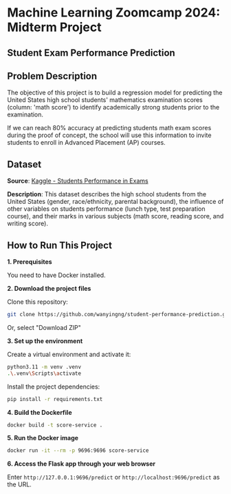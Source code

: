 # Machine Learning Zoomcamp 2024: Midterm Project

## Student Exam Performance Prediction

## Problem Description 
The objective of this project is to build a regression model for predicting the United States high school students' mathematics examination scores (column: 'math score') to identify academically strong students prior to the examination.

If we can reach 80% accuracy at predicting students math exam scores during the proof of concept, the school will use this information to invite students to enroll in Advanced Placement (AP) courses.

## Dataset
**Source**: [Kaggle - Students Performance in Exams](https://www.kaggle.com/datasets/spscientist/students-performance-in-exams?datasetId=74977)

**Description**:
This dataset describes the high school students from the United States (gender, race/ethnicity, parental background), the influence of other variables on students performance (lunch type, test preparation course), and their marks in various subjects (math score, reading score, and writing score).

## How to Run This Project
**1. Prerequisites**

You need to have Docker installed.

**2. Download the project files**

Clone this repository:
```bash
git clone https://github.com/wanyingng/student-performance-prediction.git
```
Or, select "Download ZIP"

**3. Set up the environment**

Create a virtual environment and activate it:
```bash
python3.11 -m venv .venv
.\.venv\Scripts\activate
```

Install the project dependencies:
```bash
pip install -r requirements.txt
```

**4. Build the Dockerfile**

```bash
docker build -t score-service .
```

**5. Run the Docker image**

```bash
docker run -it --rm -p 9696:9696 score-service
```

**6. Access the Flask app through your web browser**

Enter `http://127.0.0.1:9696/predict` or `http://localhost:9696/predict` as the URL.










